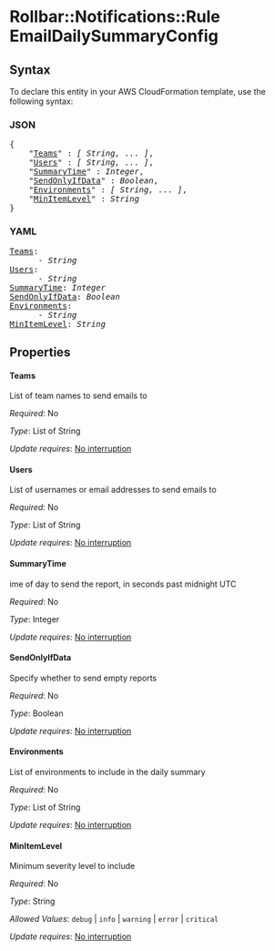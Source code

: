 # Rollbar::Notifications::Rule EmailDailySummaryConfig

## Syntax

To declare this entity in your AWS CloudFormation template, use the following syntax:

### JSON

<pre>
{
    "<a href="#teams" title="Teams">Teams</a>" : <i>[ String, ... ]</i>,
    "<a href="#users" title="Users">Users</a>" : <i>[ String, ... ]</i>,
    "<a href="#summarytime" title="SummaryTime">SummaryTime</a>" : <i>Integer</i>,
    "<a href="#sendonlyifdata" title="SendOnlyIfData">SendOnlyIfData</a>" : <i>Boolean</i>,
    "<a href="#environments" title="Environments">Environments</a>" : <i>[ String, ... ]</i>,
    "<a href="#minitemlevel" title="MinItemLevel">MinItemLevel</a>" : <i>String</i>
}
</pre>

### YAML

<pre>
<a href="#teams" title="Teams">Teams</a>: <i>
      - String</i>
<a href="#users" title="Users">Users</a>: <i>
      - String</i>
<a href="#summarytime" title="SummaryTime">SummaryTime</a>: <i>Integer</i>
<a href="#sendonlyifdata" title="SendOnlyIfData">SendOnlyIfData</a>: <i>Boolean</i>
<a href="#environments" title="Environments">Environments</a>: <i>
      - String</i>
<a href="#minitemlevel" title="MinItemLevel">MinItemLevel</a>: <i>String</i>
</pre>

## Properties

#### Teams

List of team names to send emails to

_Required_: No

_Type_: List of String

_Update requires_: [No interruption](https://docs.aws.amazon.com/AWSCloudFormation/latest/UserGuide/using-cfn-updating-stacks-update-behaviors.html#update-no-interrupt)

#### Users

List of usernames or email addresses to send emails to

_Required_: No

_Type_: List of String

_Update requires_: [No interruption](https://docs.aws.amazon.com/AWSCloudFormation/latest/UserGuide/using-cfn-updating-stacks-update-behaviors.html#update-no-interrupt)

#### SummaryTime

ime of day to send the report, in seconds past midnight UTC

_Required_: No

_Type_: Integer

_Update requires_: [No interruption](https://docs.aws.amazon.com/AWSCloudFormation/latest/UserGuide/using-cfn-updating-stacks-update-behaviors.html#update-no-interrupt)

#### SendOnlyIfData

Specify whether to send empty reports

_Required_: No

_Type_: Boolean

_Update requires_: [No interruption](https://docs.aws.amazon.com/AWSCloudFormation/latest/UserGuide/using-cfn-updating-stacks-update-behaviors.html#update-no-interrupt)

#### Environments

List of environments to include in the daily summary

_Required_: No

_Type_: List of String

_Update requires_: [No interruption](https://docs.aws.amazon.com/AWSCloudFormation/latest/UserGuide/using-cfn-updating-stacks-update-behaviors.html#update-no-interrupt)

#### MinItemLevel

Minimum severity level to include

_Required_: No

_Type_: String

_Allowed Values_: <code>debug</code> | <code>info</code> | <code>warning</code> | <code>error</code> | <code>critical</code>

_Update requires_: [No interruption](https://docs.aws.amazon.com/AWSCloudFormation/latest/UserGuide/using-cfn-updating-stacks-update-behaviors.html#update-no-interrupt)

